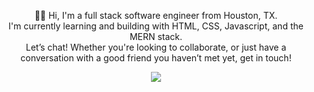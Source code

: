 <p align="center">
👋🏽 Hi, I'm a full stack software engineer from Houston, TX.
<br>
I'm currently learning and building with HTML, CSS, Javascript, and the MERN stack. 
<br>
Let’s chat! Whether you're looking to collaborate, or just have a conversation with a good friend you haven’t met yet, get in touch!
</p>
<div align="center">
  <img src="https://github-readme-streak-stats.herokuapp.com/?user=maddyali&hide_border=true&currStreakNum=c9d1d9&ring=ffffff&background=0d1117&sideLabels=ffffff&sideNums=ffffff&fire=149ddd&currStreakLabel=c9d1d9&dates=0d1117">
</div>


<!---
maddyali/maddyali is a ✨ special ✨ repository because its `README.md` (this file) appears on your GitHub profile.
You can click the Preview link to take a look at your changes.
--->
